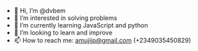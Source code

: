 - 👋 Hi, I’m @dvbem
- 👀 I’m interested in solving problems
- 🌱 I’m currently learning JavaScript and python
- 💞️ I’m looking to learn and improve
- 📫 How to reach me: amujijp@gmail.com (+2349035450829)

<!---
dvbem/dvbem is a ✨ special ✨ repository because its `README.md` (this file) appears on your GitHub profile.
You can click the Preview link to take a look at your changes.
--->
